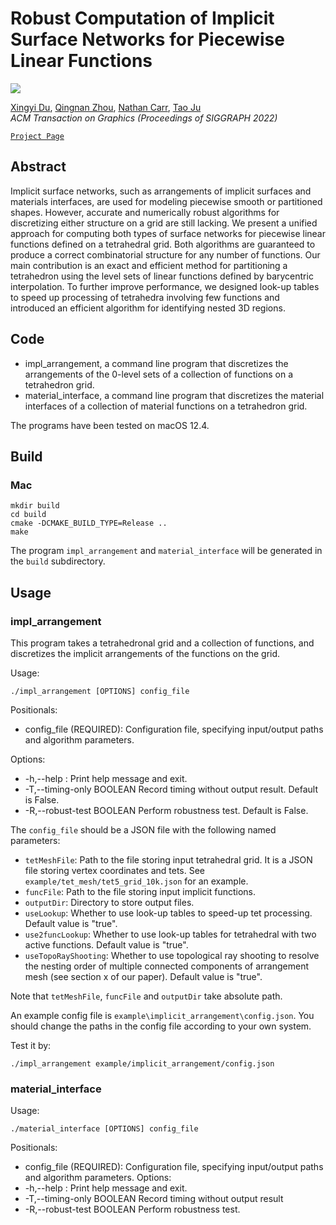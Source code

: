# Robust Computation of Implicit Surface Networks for Piecewise Linear Functions

![](https://user-images.githubusercontent.com/8947527/182003910-f1e39f30-e67b-498b-b990-c2f5964d5020.jpg)

[Xingyi Du](https://duxingyi-charles.github.io/), [Qingnan Zhou](https://research.adobe.com/person/qingnan-zhou/),  [Nathan Carr](https://research.adobe.com/person/nathan-carr/), [Tao Ju](https://www.cse.wustl.edu/~taoju/)
<br/>*ACM Transaction on Graphics (Proceedings of SIGGRAPH 2022)*<br/>

[`Project Page`](https://duxingyi-charles.github.io/publication/robust-computation-of-implicit-surface-networks-for-piecewise-linear-functions/)

## Abstract

Implicit surface networks, such as arrangements of implicit surfaces and materials interfaces, are used for modeling piecewise smooth or partitioned shapes. However, accurate and numerically robust algorithms for discretizing either structure on a grid are still lacking. We present a unified approach for computing both types of surface networks for piecewise linear functions defined on a tetrahedral grid. Both algorithms are guaranteed to produce a correct combinatorial structure for any number of functions. Our main contribution is an exact and efficient method for partitioning a tetrahedron using the level sets of linear functions defined by barycentric interpolation. To further improve performance, we designed look-up tables to speed up processing of tetrahedra involving few functions and introduced an efficient algorithm for identifying nested 3D regions.

## Code

- impl_arrangement, a command line program that discretizes the arrangements of the 0-level sets of a collection of functions on a tetrahedron grid. 
- material_interface, a command line program that discretizes the material interfaces of a collection of material functions on a tetrahedron grid.

The programs have been tested on macOS 12.4.

## Build

### Mac

    mkdir build
    cd build
    cmake -DCMAKE_BUILD_TYPE=Release ..
    make

The program `impl_arrangement` and `material_interface` will be generated in the `build` subdirectory.

## Usage

### impl_arrangement

This program takes a tetrahedronal grid and a collection of functions, and discretizes the implicit arrangements of the functions on the grid.

Usage: 

    ./impl_arrangement [OPTIONS] config_file

Positionals:
- config_file (REQUIRED): Configuration file, specifying input/output paths and algorithm parameters.

Options:
- -h,--help : Print help message and exit.
- -T,--timing-only BOOLEAN    Record timing without output result. Default is False.
- -R,--robust-test BOOLEAN    Perform robustness test. Default is False.

The `config_file` should be a JSON file with the following named parameters:
- `tetMeshFile`: Path to the file storing input tetrahedral grid. It is a JSON file storing vertex coordinates and tets. See `example/tet_mesh/tet5_grid_10k.json` for an example.
- `funcFile`: Path to the file storing input implicit functions.
- `outputDir`: Directory to store output files.
- `useLookup`: Whether to use look-up tables to speed-up tet processing. Default value is "true".
- `use2funcLookup`: Whether to use look-up tables for tetrahedral with two active functions. Default value is "true".
- `useTopoRayShooting`: Whether to use topological ray shooting to resolve the nesting order of multiple connected components of arrangement mesh (see section x of our paper). Default value is "true".

Note that `tetMeshFile`, `funcFile` and `outputDir` take absolute path.

An example config file is `example\implicit_arrangement\config.json`. You should change the paths in the config file according to your own system. 

Test it by:

    ./impl_arrangement example/implicit_arrangement/config.json


### material_interface

Usage: 

    ./material_interface [OPTIONS] config_file

Positionals:
- config_file (REQUIRED): Configuration file, specifying input/output paths and algorithm parameters.
Options:
- -h,--help : Print help message and exit.
- -T,--timing-only BOOLEAN    Record timing without output result
- -R,--robust-test BOOLEAN    Perform robustness test.
